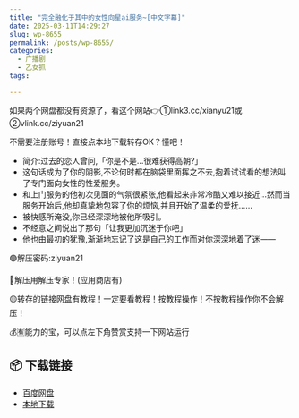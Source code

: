 ```yaml
---
title: "完全融化于其中的女性向星ai服务~[中文字幕]"
date: 2025-03-11T14:29:27
slug: wp-8655
permalink: /posts/wp-8655/
categories:
  - 广播剧
  - 乙女抓
tags:

---
```


如果两个网盘都没有资源了，看这个网站👉①link3.cc/xianyu21或②vlink.cc/ziyuan21

不需要注册账号！直接点本地下载转存OK？懂吧！

*   简介:过去的恋人曾问,「你是不是…很难获得高朝?」
*   这句话成为了你的阴影,不论何时都在脑袋里面挥之不去,抱着试试看的想法叫了专门面向女性的性爱服务。
*   和上门服务的他初次见面的气氛很紧张,他看起来非常冷酷又难以接近…然而当服务开始后,他却真挚地包容了你的烦恼,并且开始了温柔的爱抚……
*   被快感所淹没,你已经深深地被他所吸引。
*   不经意之间说出了那句「让我更加沉迷于你吧」
*   他也由最初的犹豫,渐渐地忘记了这是自己的工作而对你深深地着了迷――

🟢解压密码:ziyuan21

🔵解压用解压专家！(应用商店有)

🟡转存的链接网盘有教程！一定要看教程！按教程操作！不按教程操作你不会解压！

💰🈶能力的宝，可以点左下角赞赏支持一下网站运行

## 📦 下载链接
- [百度网盘](https://blziyuan21.com/pay-download/8655?key=fed9b8c39e&down_id=0)
- [本地下载](https://blziyuan21.com/pay-download/8655?key=fed9b8c39e&down_id=1)

